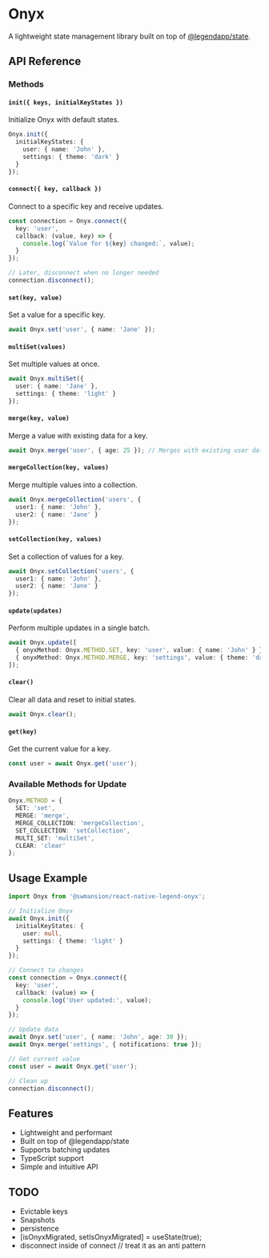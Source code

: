 # Onyx

A lightweight state management library built on top of [@legendapp/state](https://github.com/LegendApp/legend-state).

## API Reference

### Methods

#### `init({ keys, initialKeyStates })`
Initialize Onyx with default states.

```typescript
Onyx.init({
  initialKeyStates: {
    user: { name: 'John' },
    settings: { theme: 'dark' }
  }
});
```

#### `connect({ key, callback })`
Connect to a specific key and receive updates.

```typescript
const connection = Onyx.connect({
  key: 'user',
  callback: (value, key) => {
    console.log(`Value for ${key} changed:`, value);
  }
});

// Later, disconnect when no longer needed
connection.disconnect();
```

#### `set(key, value)`
Set a value for a specific key.

```typescript
await Onyx.set('user', { name: 'Jane' });
```

#### `multiSet(values)`
Set multiple values at once.

```typescript
await Onyx.multiSet({
  user: { name: 'Jane' },
  settings: { theme: 'light' }
});
```

#### `merge(key, value)`
Merge a value with existing data for a key.

```typescript
await Onyx.merge('user', { age: 25 }); // Merges with existing user data
```

#### `mergeCollection(key, values)`
Merge multiple values into a collection.

```typescript
await Onyx.mergeCollection('users', {
  user1: { name: 'John' },
  user2: { name: 'Jane' }
});
```

#### `setCollection(key, values)`
Set a collection of values for a key.

```typescript
await Onyx.setCollection('users', {
  user1: { name: 'John' },
  user2: { name: 'Jane' }
});
```

#### `update(updates)`
Perform multiple updates in a single batch.

```typescript
await Onyx.update([
  { onyxMethod: Onyx.METHOD.SET, key: 'user', value: { name: 'John' } },
  { onyxMethod: Onyx.METHOD.MERGE, key: 'settings', value: { theme: 'dark' } }
]);
```

#### `clear()`
Clear all data and reset to initial states.

```typescript
await Onyx.clear();
```

#### `get(key)`
Get the current value for a key.

```typescript
const user = await Onyx.get('user');
```

### Available Methods for Update

```typescript
Onyx.METHOD = {
  SET: 'set',
  MERGE: 'merge',
  MERGE_COLLECTION: 'mergeCollection',
  SET_COLLECTION: 'setCollection',
  MULTI_SET: 'multiSet',
  CLEAR: 'clear'
};
```

## Usage Example

```typescript
import Onyx from '@swmansion/react-native-legend-onyx';

// Initialize Onyx
await Onyx.init({
  initialKeyStates: {
    user: null,
    settings: { theme: 'light' }
  }
});

// Connect to changes
const connection = Onyx.connect({
  key: 'user',
  callback: (value) => {
    console.log('User updated:', value);
  }
});

// Update data
await Onyx.set('user', { name: 'John', age: 30 });
await Onyx.merge('settings', { notifications: true });

// Get current value
const user = await Onyx.get('user');

// Clean up
connection.disconnect();
```

## Features

- Lightweight and performant
- Built on top of @legendapp/state
- Supports batching updates
- TypeScript support
- Simple and intuitive API

## TODO

- Evictable keys
- Snapshots
- persistence
- [isOnyxMigrated, setIsOnyxMigrated] = useState(true);
- disconnect inside of connect // treat it as an anti pattern
